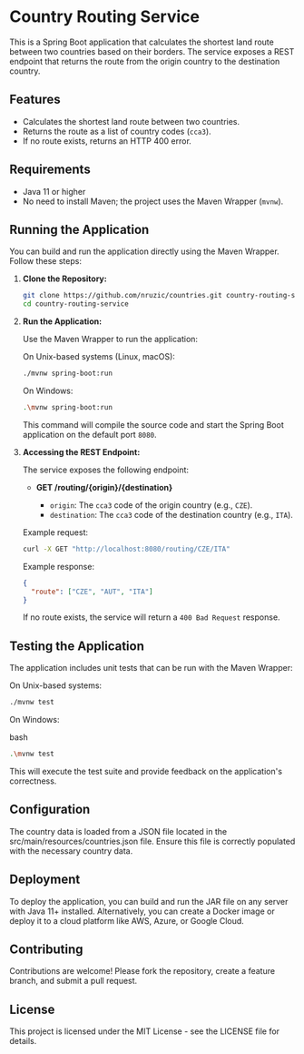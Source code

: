 # Country Routing Service

This is a Spring Boot application that calculates the shortest land route between two countries based on their borders. The service exposes a REST endpoint that returns the route from the origin country to the destination country.

## Features

- Calculates the shortest land route between two countries.
- Returns the route as a list of country codes (`cca3`).
- If no route exists, returns an HTTP 400 error.

## Requirements

- Java 11 or higher
- No need to install Maven; the project uses the Maven Wrapper (`mvnw`).

## Running the Application

You can build and run the application directly using the Maven Wrapper. Follow these steps:

1. **Clone the Repository:**

    ```bash
    git clone https://github.com/nruzic/countries.git country-routing-service
    cd country-routing-service
    ```

2. **Run the Application:**

   Use the Maven Wrapper to run the application:

   On Unix-based systems (Linux, macOS):

    ```bash
    ./mvnw spring-boot:run
    ```

   On Windows:

    ```bash
    .\mvnw spring-boot:run
    ```

   This command will compile the source code and start the Spring Boot application on the default port `8080`.

3. **Accessing the REST Endpoint:**

   The service exposes the following endpoint:

    - **GET /routing/{origin}/{destination}**

        - `origin`: The `cca3` code of the origin country (e.g., `CZE`).
        - `destination`: The `cca3` code of the destination country (e.g., `ITA`).

   Example request:

    ```bash
    curl -X GET "http://localhost:8080/routing/CZE/ITA"
    ```

   Example response:

    ```json
    {
      "route": ["CZE", "AUT", "ITA"]
    }
    ```

   If no route exists, the service will return a `400 Bad Request` response.

## Testing the Application

The application includes unit tests that can be run with the Maven Wrapper:

On Unix-based systems:

```bash
./mvnw test
```

On Windows:

bash

```bash
.\mvnw test
```

This will execute the test suite and provide feedback on the application's correctness.

## Configuration

The country data is loaded from a JSON file located in the src/main/resources/countries.json file. Ensure this file is correctly populated with the necessary country data.

## Deployment

To deploy the application, you can build and run the JAR file on any server with Java 11+ installed. Alternatively, you can create a Docker image or deploy it to a cloud platform like AWS, Azure, or Google Cloud.

## Contributing

Contributions are welcome! Please fork the repository, create a feature branch, and submit a pull request.

## License

This project is licensed under the MIT License - see the LICENSE file for details.